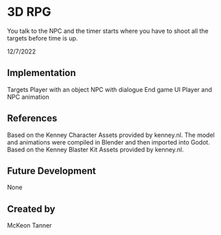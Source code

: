 # 3D RPG

You talk to the NPC and the timer starts where you have to shoot all the targets before time is up.

12/7/2022

## Implementation

Targets
Player with an object
NPC with dialogue
End game UI
Player and NPC animation

## References

Based on the Kenney Character Assets provided by kenney.nl. The model and animations were compiled in Blender and then imported into Godot.
Based on the Kenney Blaster Kit Assets provided by kenney.nl.

## Future Development

None 

## Created by

McKeon Tanner
